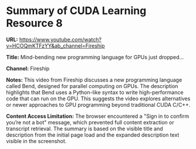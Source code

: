 # Summary of CUDA Learning Resource 8

**URL:** https://www.youtube.com/watch?v=HCOQmKTFzYY&ab_channel=Fireship

**Title:** Mind-bending new programming language for GPUs just dropped...

**Channel:** Fireship

**Notes:**
This video from Fireship discusses a new programming language called Bend, designed for parallel computing on GPUs. The description highlights that Bend uses a Python-like syntax to write high-performance code that can run on the GPU. This suggests the video explores alternatives or newer approaches to GPU programming beyond traditional CUDA C/C++.

**Content Access Limitation:** The browser encountered a "Sign in to confirm you’re not a bot" message, which prevented full content extraction or transcript retrieval. The summary is based on the visible title and description from the initial page load and the expanded description text visible in the screenshot.
